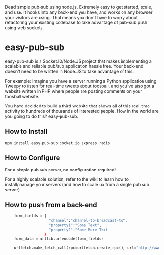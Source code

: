 Dead simple pub-sub using node.js.  Extremely easy to get started, scale, and use.  It hooks into any back-end you have, and works on any browser your visitors are using.  That means you don't have to worry about refactoring your existing codebase to take advantage of pub-sub push using web sockets.

# easy-pub-sub

easy-pub-sub is a Socket.IO/Node.JS project that makes implementing a scalable and reliable pub/sub application hassle free.  Your back-end doesn't need to be written in Node.JS to take advantage of this.

For example:  Imagine you have a server running a Python application using Tweepy to listen for real-time tweets about foosball, and you've also got a website written in PHP where people are posting comments on your foosball website.

You have decided to build a third website that shows all of this real-time activity to hundreds of thousands of interested people.  How in the world are you going to do this?  easy-pub-sub.

## How to Install

    npm install easy-pub-sub socket.io express redis

## How to Configure

For a simple pub sub server, no configuration required!

For a highly scalable solution, refer to the wiki to learn how to install/manage your servers (and how to scale up from a single pub sub server).

## How to push from a back-end

```python (App Engine)
    form_fields = {
                    "channel":"channel-to-broadcast-to",
                    "property1":"Some Text",
                    "property2":"Some More Text
                  }
    form_data = urllib.urlencode(form_fields)

    urlfetch.make_fetch_call(rpc=urlfetch.create_rpc(), url="http://www.yourpushserver.com/send", payload=form_data, method=urlfetch.POST, headers={'Content-Type': 'application/x-www-form-urlencoded'})

```

